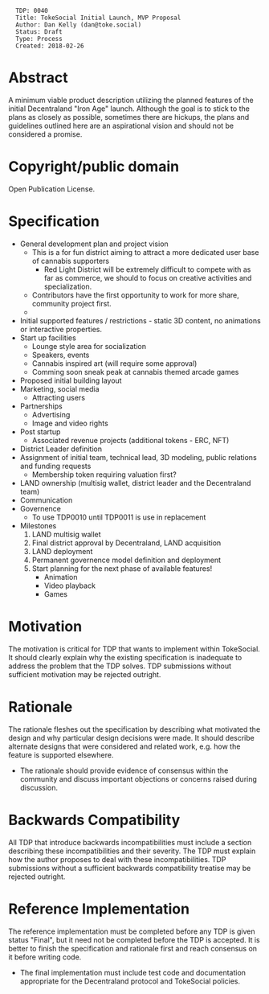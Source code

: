 ```
  TDP: 0040
  Title: TokeSocial Initial Launch, MVP Proposal
  Author: Dan Kelly (dan@toke.social)
  Status: Draft
  Type: Process
  Created: 2018-02-26
```

# Abstract
A minimum viable product description utilizing the planned features of the initial Decentraland "Iron Age" launch. Although the goal is to stick to the plans as closely as possible, sometimes there are hickups, the plans and guidelines outlined here are an aspirational vision and should not be considered a promise.

# Copyright/public domain
Open Publication License.

# Specification
* General development plan and project vision
  * This is a for fun district aiming to attract a more dedicated user base of cannabis supporters
    * Red Light District will be extremely difficult to compete with as far as commerce, we should to focus on creative activities and specialization.
  * Contributors have the first opportunity to work for more share, community project first.
  * 
* Initial supported features / restrictions - static 3D content, no animations or interactive properties.
* Start up facilities
  * Lounge style area for socialization
  * Speakers, events
  * Cannabis inspired art (will require some approval)
  * Comming soon sneak peak at cannabis themed arcade games
* Proposed initial building layout
* Marketing, social media
  * Attracting users
* Partnerships
  * Advertising
  * Image and video rights
* Post startup
  * Associated revenue projects (additional tokens - ERC, NFT)
* District Leader definition
* Assignment of initial team, technical lead, 3D modeling, public relations and funding requests
  * Membership token requiring valuation first?
* LAND ownership (multisig wallet, district leader and the Decentraland team)
* Communication
* Governence
  * To use TDP0010 until TDP0011 is use in replacement
* Milestones
   1. LAND multisig wallet
   1. Final district approval by Decentraland, LAND acquisition
   1. LAND deployment
   1. Permanent governence model definition and deployment
   1. Start planning for the next phase of available features!
	   * Animation
	   * Video playback
	   * Games

# Motivation
The motivation is critical for TDP that wants to implement within TokeSocial. It should clearly explain why the existing specification is inadequate to address the problem that the TDP solves. TDP submissions without sufficient motivation may be rejected outright.

# Rationale
The rationale fleshes out the specification by describing what motivated the design and why particular design decisions were made. It should describe alternate designs that were considered and related work, e.g. how the feature is supported elsewhere.

* The rationale should provide evidence of consensus within the community and discuss important objections or concerns raised during discussion.

# Backwards Compatibility
All TDP that introduce backwards incompatibilities must include a section describing these incompatibilities and their severity. The TDP must explain how the author proposes to deal with these incompatibilities. TDP submissions without a sufficient backwards compatibility treatise may be rejected outright.

# Reference Implementation
The reference implementation must be completed before any TDP is given status "Final", but it need not be completed before the TDP is accepted. It is better to finish the specification and rationale first and reach consensus on it before writing code.

* The final implementation must include test code and documentation appropriate for the Decentraland protocol and TokeSocial policies.
